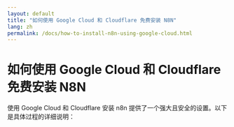 ```yaml
---
layout: default
title: "如何使用 Google Cloud 和 Cloudflare 免费安装 N8N"
lang: zh
permalink: /docs/how-to-install-n8n-using-google-cloud.html
---
```


# 如何使用 Google Cloud 和 Cloudflare 免费安装 N8N

使用 Google Cloud 和 Cloudflare 安装 n8n 提供了一个强大且安全的设置。以下是具体过程的详细说明：